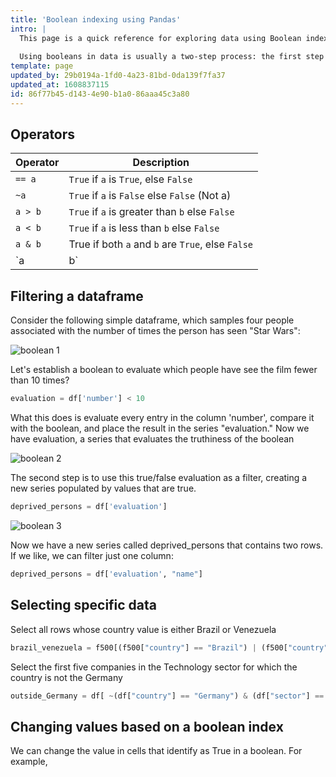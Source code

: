 ```yaml
---
title: 'Boolean indexing using Pandas'
intro: |
  This page is a quick reference for exploring data using Boolean indexing in Pandas. Remember that a boolean operation returns only True or False, and can only be performed against a series.
  
  Using booleans in data is usually a two-step process: the first step is to evaluate the series and identify which cell is true and which is false relative to the given boolean. The second step is to filter the series based on  the boolean result.
template: page
updated_by: 29b0194a-1fd0-4a23-81bd-0da139f7fa37
updated_at: 1608837115
id: 86f77b45-d143-4e90-b1a0-86aaa45c3a80
---
```

## Operators

|Operator | Description |
| ----------- | ----------- |
|`== a` | `True` if `a` is `True`, else `False`|
|`~a`| `True` if `a` is `False` else `False` (Not a) |
|`a > b`| `True` if `a` is greater than `b` else `False`|
|`a < b`| `True` if `a` is less than `b` else `False`|
|`a & b`| True if both `a` and `b` are `True`, else `False`|
|`a | b`| True if either `a` or `b` is `True`. `False` if both are `False`|



## Filtering a dataframe

Consider the following simple dataframe, which samples four people associated with the number of times the person has seen "Star Wars":

![boolean 1](/img/cookbook/python/boolean1.png)

Let's establish a boolean to evaluate which people have see the film fewer than 10 times?

```python
evaluation = df['number'] < 10
```
What this does is evaluate every entry in the column 'number', compare it with the boolean, and place the result in the series "evaluation." Now we have evaluation, a series that evaluates the truthiness of the boolean

![boolean 2](/img/cookbook/python/boolean2.png)

The second step is to use this true/false evaluation as a filter, creating a new series populated by values that are true.

```python
deprived_persons = df['evaluation']
```
![boolean 3](/img/cookbook/python/boolean3.png)

Now we have a new series called deprived\_persons that contains two rows. If we like, we can filter just one column:

```python
deprived_persons = df['evaluation', "name"]
```

## Selecting specific data

Select all rows whose country value is either Brazil or Venezuela

```python
brazil_venezuela = f500[(f500["country"] == "Brazil") | (f500["country"] == "Venezuela")]
```

Select the first five companies in the Technology sector for which the country is not the Germany

```python
outside_Germany = df[ ~(df["country"] == "Germany") & (df["sector"] == "Technology")].head(5)
```

## Changing values based on a boolean index

We can change the value in cells that identify as True in a boolean. For example,